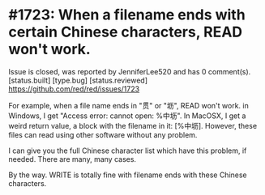 
#1723: When a filename ends with certain Chinese characters, READ won't work.
================================================================================
Issue is closed, was reported by JenniferLee520 and has 0 comment(s).
[status.built] [type.bug] [status.reviewed]
<https://github.com/red/red/issues/1723>

For example, when a file name ends in "贯" or "坜", READ won't work. in Windows, I get "Access error: cannot open: %中坜". In MacOSX, I get a weird return value, a block with the filename in it: [%中坜]. However, these files can read using other software without any problem.

I can give you the full Chinese character list which have this problem, if needed. There are many, many cases.

By the way. WRITE is totally fine with filename ends with these Chinese characters.



